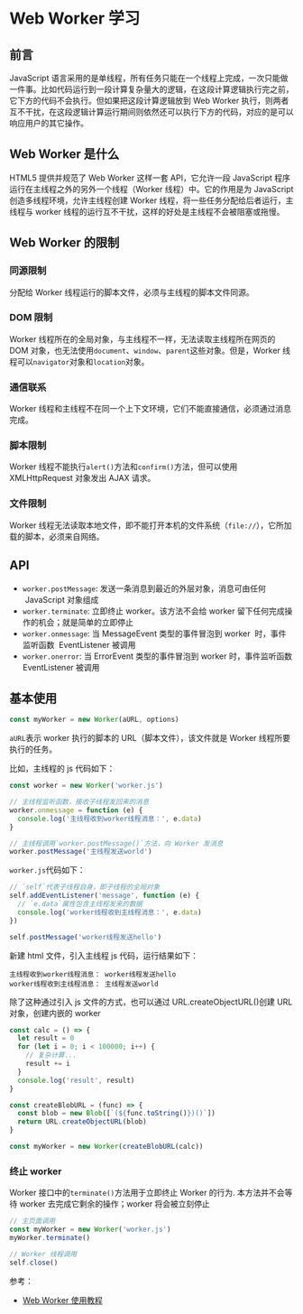 # Web Worker 学习

## 前言

JavaScript 语言采用的是单线程，所有任务只能在一个线程上完成，一次只能做一件事。比如代码运行到一段计算复杂量大的逻辑，在这段计算逻辑执行完之前，它下方的代码不会执行。但如果把这段计算逻辑放到 Web Worker 执行，则两者互不干扰，在这段逻辑计算运行期间则依然还可以执行下方的代码，对应的是可以响应用户的其它操作。

## Web Worker 是什么

HTML5 提供并规范了 Web Worker 这样一套 API，它允许一段 JavaScript 程序运行在主线程之外的另外一个线程（Worker 线程）中。它的作用是为 JavaScript 创造多线程环境，允许主线程创建 Worker 线程，将一些任务分配给后者运行，主线程与 worker 线程的运行互不干扰，这样的好处是主线程不会被阻塞或拖慢。

## Web Worker 的限制

### 同源限制

分配给 Worker 线程运行的脚本文件，必须与主线程的脚本文件同源。

### DOM 限制

Worker 线程所在的全局对象，与主线程不一样，无法读取主线程所在网页的 DOM 对象，也无法使用`document`、`window`、`parent`这些对象。但是，Worker 线程可以`navigator`对象和`location`对象。

### 通信联系

Worker 线程和主线程不在同一个上下文环境，它们不能直接通信，必须通过消息完成。

### 脚本限制

Worker 线程不能执行`alert()`方法和`confirm()`方法，但可以使用 XMLHttpRequest 对象发出 AJAX 请求。

### 文件限制

Worker 线程无法读取本地文件，即不能打开本机的文件系统（`file://`），它所加载的脚本，必须来自网络。

## API

- `worker.postMessage`: 发送一条消息到最近的外层对象，消息可由任何  JavaScript 对象组成
- `worker.terminate`: 立即终止 worker。该方法不会给 worker 留下任何完成操作的机会；就是简单的立即停止
- `worker.onmessage`: 当 MessageEvent 类型的事件冒泡到 worker  时，事件监听函数  EventListener 被调用
- `worker.onerror`: 当 ErrorEvent 类型的事件冒泡到 worker 时，事件监听函数 EventListener 被调用

## 基本使用

```js
const myWorker = new Worker(aURL, options)
```

`aURL`表示 worker 执行的脚本的 URL（脚本文件），该文件就是 Worker 线程所要执行的任务。

比如，主线程的 js 代码如下：

```js
const worker = new Worker('worker.js')

// 主线程监听函数，接收子线程发回来的消息
worker.onmessage = function (e) {
  console.log('主线程收到worker线程消息：', e.data)
}

// 主线程调用`worker.postMessage()`方法，向 Worker 发消息
worker.postMessage('主线程发送world')
```

`worker.js`代码如下：

```js
// `self`代表子线程自身，即子线程的全局对象
self.addEventListener('message', function (e) {
  // `e.data`属性包含主线程发来的数据
  console.log('worker线程收到主线程消息：', e.data)
})

self.postMessage('worker线程发送hello')
```

新建 html 文件，引入主线程 js 代码，运行结果如下：

```
主线程收到worker线程消息： worker线程发送hello
worker线程收到主线程消息： 主线程发送world
```

除了这种通过引入 js 文件的方式，也可以通过 URL.createObjectURL()创建 URL 对象，创建内嵌的 worker

```js
const calc = () => {
  let result = 0
  for (let i = 0; i < 100000; i++) {
    // 复杂计算...
    result += i
  }
  console.log('result', result)
}

const createBlobURL = (func) => {
  const blob = new Blob([`(${func.toString()})()`])
  return URL.createObjectURL(blob)
}

const myWorker = new Worker(createBlobURL(calc))
```

### 终止 worker

Worker 接口中的`terminate()`方法用于立即终止 Worker 的行为. 本方法并不会等待 worker 去完成它剩余的操作；worker 将会被立刻停止

```js
// 主页面调用
const myWorker = new Worker('worker.js')
myWorker.terminate()

// Worker 线程调用
self.close()
```

参考：

- [Web Worker 使用教程](http://www.ruanyifeng.com/blog/2018/07/web-worker.html)
